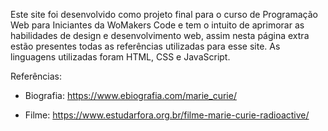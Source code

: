 Este site foi desenvolvido como projeto final para o curso de Programação Web para Iniciantes da WoMakers Code e tem o intuito de aprimorar as habilidades de design e desenvolvimento web, assim nesta página extra estão presentes todas as referências utilizadas para esse site. As linguagens utilizadas foram HTML, CSS e JavaScript.



Referências:

- Biografia: https://www.ebiografia.com/marie_curie/

- Filme: https://www.estudarfora.org.br/filme-marie-curie-radioactive/
